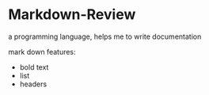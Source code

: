 # Markdown-Review
a programming language,
helps me to write documentation



mark down features:
- bold text
- list
- headers